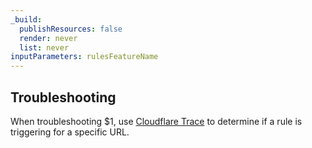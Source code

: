 ```yaml
---
_build:
  publishResources: false
  render: never
  list: never
inputParameters: rulesFeatureName
---
```


## Troubleshooting

When troubleshooting $1, use [Cloudflare Trace](/fundamentals/basic-tasks/trace-request/) to determine if a rule is triggering for a specific URL.